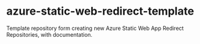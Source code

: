 # azure-static-web-redirect-template
Template repository form creating new Azure Static Web App Redirect Repositories, with documentation.
